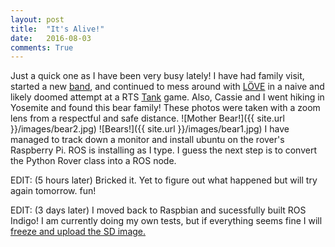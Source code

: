 ```yaml
---
layout: post
title:  "It's Alive!"
date:   2016-08-03
comments: True
---
```


Just a quick one as I have been very busy lately! I have had family visit, started a new [band](http://drunkonabike.com/), and continued to mess around with [LÖVE](https://love2d.org/) in a naive and likely doomed attempt at a RTS [Tank](https://github.com/b38tn1k/TankThing) game.
Also, Cassie and I went hiking in Yosemite and found this bear family! These photos were taken with a zoom lens from a respectful and safe distance.
![Mother Bear!]({{ site.url }}/images/bear2.jpg)
![Bears!]({{ site.url }}/images/bear1.jpg)
I have managed to track down a monitor and install ubuntu on the rover's Raspberry Pi. ROS is installing as I type. I guess the next step is to convert the Python Rover class into a ROS node.

EDIT: (5 hours later) Bricked it. Yet to figure out what happened but will try again tomorrow. fun!

EDIT: (3 days later) I moved back to Raspbian and sucessfully built ROS Indigo! I am currently doing my own tests, but if everything seems fine I will [freeze and upload the SD image.](https://drive.google.com/file/d/0B2zj9XM3RvbjZWJuZEowSkNRWEk/view?usp=sharing)
